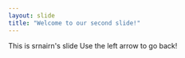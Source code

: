 ```yaml
---
layout: slide
title: "Welcome to our second slide!"
---
```

This is srnairn's slide
Use the left arrow to go back!
